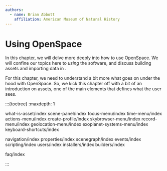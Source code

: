 ```yaml
---
authors:
  - name: Brian Abbott
    affiliation: American Museum of Natural History
---
```



# Using OpenSpace

In this chapter, we will delve more deeply into how to use OpenSpace. We will confine our topics here to _using_ the software, and discuss building assets and importing data in [](/creating-data-assets/index).

For this chapter, we need to understand a bit more what goes on under the hood with OpenSpace. So, we kick this chapter off with a bit of an introduction on assets, one of the main elements that defines what the user sees.






:::{toctree}
:maxdepth: 1

what-is-asset/index
scene-panel/index
focus-menu/index
time-menu/index
actions-menu/index
create-profile/index
skybrowser-menu/index
record-menu/index
geolocation-menu/index
exoplanet-systems-menu/index
keyboard-shortcuts/index


navigation/index
properties/index
scenegraph/index
events/index
scripting/index
users/index
installers/index
builders/index



faq/index

:::
